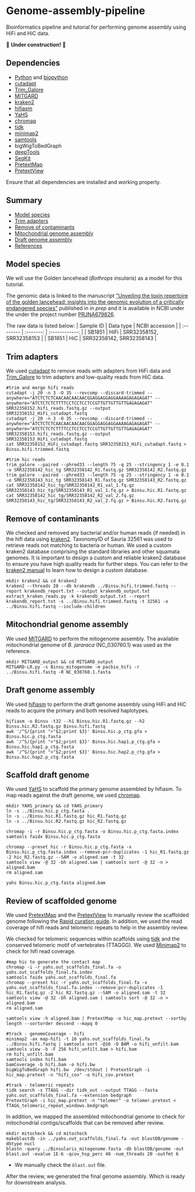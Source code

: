 <!---
![genome_assembly_pipeline](/genome_assembly_workflow.png)
--->

# Genome-assembly-pipeline
Bioinformatics pipeline and tutorial for performing genome assembly using HiFi and HiC data.

:construction:	**Under construction!** :construction:	

## Dependencies
 - [Python](https://www.python.org/) and [biopython](https://biopython.org/)
 - [cutadapt](https://github.com/marcelm/cutadapt)
 - [Trim_Galore](https://github.com/FelixKrueger/TrimGalore)
 - [MITGARD](https://github.com/pedronachtigall/MITGARD)
 - [kraken2](https://github.com/DerrickWood/kraken2)
 - [hifiasm](https://github.com/chhylp123/hifiasm)
 - [YaHS](https://github.com/c-zhou/yahs)
 - [chromap](https://github.com/haowenz/chromap)
 - [tidk](https://github.com/tolkit/telomeric-identifier)
 - [minimap2](https://github.com/lh3/minimap2)
 - [samtools](https://github.com/samtools/samtools)
 - bigWigToBedGraph
 - [deepTools](https://github.com/deeptools/deepTools)
 - [SeqKit](https://github.com/shenwei356/seqkit)
 - [PretextMap](https://github.com/sanger-tol/PretextMap)
 - [PretextView](https://github.com/sanger-tol/PretextView)

Ensure that all dependencies are installed and working properly.

## Summary
 - [Model species](#model-species)
 - [Trim adapters](#trim-adapters)
 - [Remove of contaminants](#remove-of-contaminants)
 - [Mitochondrial genome assembly](#mitochondrial-genome-assembly)
 - [Draft genome assembly](#draft-genome-assembly)
 - [References](#references)

## Model species
We will use the Golden lancehead (*Bothrops insularis*) as a model for this tutorial.

The genomic data is linked to the manuscript ["Unveiling the toxin repertoire of the golden lancehead: insights into the genomic evolution of a critically endangered species"](https://doi.org/10.1093/molbev/msaf058) published in *in prep* and it is available in NCBI under the under the project number [PRJNA679826](https://www.ncbi.nlm.nih.gov/bioproject/PRJNA679826/).

The raw data is listed below:
| Sample ID | Data type | NCBI accession |
| :-------- | :-------: | :------------: | 
| SB1851    | HiFi | SRR32358152, SRR32358153 |
| SB1851    | HiC | SRR32358142, SRR32358143 |

## Trim adapters
We used [cutadapt](https://github.com/marcelm/cutadapt) to remove reads with adapters from HiFi data and [Trim_Galore](https://github.com/FelixKrueger/TrimGalore) to trim adapters and low-quality reads from HiC data.

```
#trim and merge hifi reads
cutadapt -j 20 -n 3 -O 35 --revcomp --discard-trimmed --anywhere="ATCTCTCTCAACAACAACAACGGAGGAGGAGGAAAAGAGAGAGAT" --anywhere="ATCTCTCTCTTTTCCTCCTCCTCCGTTGTTGTTGTTGAGAGAGAT" SRR32358152.hifi_reads.fastq.gz --output SRR32358152_HiFi_cutadapt.fastq
cutadapt -j 20 -n 3 -O 35 --revcomp --discard-trimmed --anywhere="ATCTCTCTCAACAACAACAACGGAGGAGGAGGAAAAGAGAGAGAT" --anywhere="ATCTCTCTCTTTTCCTCCTCCTCCGTTGTTGTTGTTGAGAGAGAT" SRR32358153.hifi_reads.fastq.gz --output SRR32358153_HiFi_cutadapt.fastq
cat SRR32358152_HiFi_cutadapt.fastq SRR32358153_HiFi_cutadapt.fastq > Binsu.hifi.trimmed.fastq

#trim hic reads
trim_galore --paired --phred33 --length 75 -q 25 --stringency 1 -e 0.1 -o SRR32358142_hic_tg SRR32358142_R1.fastq.gz SRR32358142_R2.fastq.gz
trim_galore --paired --phred33 --length 75 -q 25 --stringency 1 -e 0.1 -o SRR32358143_hic_tg SRR32358143_R1.fastq.gz SRR32358143_R2.fastq.gz
cat SRR32358142_hic_tg/SRR32358142_R1_val_1.fq.gz SRR32358143_hic_tg/SRR32358143_R1_val_1.fq.gz > Binsu.hic.R1.fastq.gz
cat SRR32358142_hic_tg/SRR32358142_R2_val_2.fq.gz SRR32358143_hic_tg/SRR32358143_R2_val_2.fq.gz > Binsu.hic.R2.fastq.gz
```

## Remove of contaminants
We checked and removed any bacterial and/or human reads (if needed) in the hifi data using [kraken2](https://github.com/DerrickWood/kraken2). TaxonomyID of Sauria 32561 was used to retrieve reads not matching to bacteria or human. We used a custom kraken2 database comprising the standard libraries and other squamata genomes. It is important to design a custom and reliable kraken2 database to ensure you have high quality reads for further steps. You can refer to the [kraken2 manual](https://github.com/DerrickWood/kraken2/wiki/Manual) to learn how to design a custom database.
```
mkdir kraken2 && cd kraken2
kraken2 --threads 20 --db krakendb ../Binsu.hifi.trimmed.fastq --report krakendb_report.txt --output krakendb_output.txt
extract_kraken_reads.py -k krakendb_output.txt --report krakendb_report.txt -s ../Binsu.hifi.trimmed.fastq -t 32561 -o ../Binsu.hifi.fastq --include-children
```

## Mitochondrial genome assembly
We used [MITGARD](https://github.com/pedronachtigall/MITGARD) to perform the mitogenome assembly. The available mitochondrial genome of *B. jararaca* (NC_030760.1) was used as the reference.
```
mkdir MITGARD_output && cd MITGARD_output
MITGARD-LR.py -s Binsu_mitogenome -m pacbio_hifi -r ../Binsu.hifi.fastq -R NC_030760.1.fasta
```

## Draft genome assembly
We used [hifiasm](https://github.com/chhylp123/hifiasm) to perform the draft genome assembly using HiFi and HiC reads to acquire the primary and both resolved haplotypes.
```
hifiasm -o Binsu -t32 --h1 Binsu.hic.R1.fastq.gz --h2 Binsu.hic.R2.fastq.gz Binsu.hifi.fastq
awk '/^S/{print ">"$2;print $3}' Binsu.hic.p_ctg.gfa > Binsu.hic.p_ctg.fasta
awk '/^S/{print ">"$2;print $3}' Binsu.hic.hap1.p_ctg.gfa > Binsu.hic.hap1.p_ctg.fasta
awk '/^S/{print ">"$2;print $3}' Binsu.hic.hap2.p_ctg.gfa > Binsu.hic.hap2.p_ctg.fasta
```

## Scaffold draft genome
We used [YaHS](https://github.com/c-zhou/yahs) to scaffold the primary genome assembled by hifiasm. To map reads against the draft genome, we used [chromap](https://github.com/haowenz/chromap).
```
mkdir YAHS_primary && cd YAHS_primary
ln -s ../Binsu.hic.p_ctg.fasta .
ln -s ../Binsu.hic.R1.fastq.gz hic_R1.fastq.gz
ln -s ../Binsu.hic.R2.fastq.gz hic_R2.fastq.gz

chromap -i -r Binsu.hic.p_ctg.fasta -o Binsu.hic.p_ctg.fasta.index
samtools faidx Binsu.hic.p_ctg.fasta

chromap --preset hic -r Binsu.hic.p_ctg.fasta -x Binsu.hic.p_ctg.fasta.index --remove-pcr-duplicates -1 hic_R1.fastq.gz -2 hic_R2.fastq.gz --SAM -o aligned.sam -t 32
samtools view -@ 32 -bh aligned.sam | samtools sort -@ 32 -n > aligned.bam
rm aligned.sam

yahs Binsu.hic.p_ctg.fasta aligned.bam
```

## Review of scaffolded genome
We used [PretextMap](https://github.com/sanger-tol/PretextMap) and the [PretextView](https://github.com/sanger-tol/PretextView) to manually review the scaffolded genome following the [Rapid curation guide](https://gitlab.com/wtsi-grit/rapid-curation/-/tree/main). In addition, we used the read coverage of hifi reads and telomeric repeats to help in the assembly review.

We checked for telomeric sequences within scaffolds using [tidk](https://github.com/tolkit/telomeric-identifier) and the conserved telomeric motif of vertebrates (TTAGGG). We used [Minimap2](https://github.com/lh3/minimap2) to check for hifi read coverage.

```
#map hic to generate the contact map
chromap -i -r yahs.out_scaffolds_final.fa -o yahs.out_scaffolds_final.fa.index
samtools faidx yahs.out_scaffolds_final.fa
chromap --preset hic -r yahs.out_scaffolds_final.fa -x yahs.out_scaffolds_final.fa.index --remove-pcr-duplicates -1 hic_R1.fastq.gz -2 hic_R2.fastq.gz --SAM -o aligned.sam -t 32
samtools view -@ 32 -bh aligned.sam | samtools sort -@ 32 -n > aligned.bam
rm aligned.sam

samtools view -h aligned.bam | PretextMap -o hic_map.pretext --sortby length --sortorder descend --mapq 0

#track - genomeCoverage - hifi
minimap2 -ax map-hifi -t 16 yahs.out_scaffolds_final.fa ../Binsu.hifi.fastq | samtools sort -@16 -O BAM -o hifi_unfilt.bam
samtools view -b -F 256 hifi_unfilt.bam > hifi.bam
rm hifi_unfilt.bam
samtools index hifi.bam
bamCoverage -b hifi.bam -o hifi.bw
bigWigToBedGraph hifi.bw  /dev/stdout | PretextGraph -i hic_map.pretext -n "hifi_cov" -o hifi_cov.pretext

#track - telomeric repeats
tidk search -s TTAGG --dir tidk_out --output TTAGG --fasta yahs.out_scaffolds_final.fa --extension bedgraph
PretextGraph -i hic_map.pretext -n "telomer" -o telomer.pretext < TTAGG_telomeric_repeat_windows.bedgraph
```

In addition, we mapped the assembled mitochondrial genome to check for mitochondrial contigs/scaffolds that can be removed after review.
```
mkdir mitocheck && cd mitocheck
makeblastdb -in ../yahs.out_scaffolds_final.fa -out blastDB/genome -dbtype nucl
blastn -query ../Binsularis_mitogenome.fasta -db blastDB/genome -out blast.out -evalue 1E-6 -qcov_hsp_perc 40 -num_threads 20 -outfmt 6
```
 - We manually check the ```blast.out``` file.

After the review, we generated the final genome assembly. Which is ready for downstream analysis.
```
```

<!---

## Assign chromosomes
To identify chromosomes, we used a set of chromosome-specific markers (NCBI accessions SAMN00177542 and SAMN00152474) of snakes<sup>[Matsubara
et al., 2006](https://doi.org/10.1073/pnas.0605274103)</sup> and the chromosome-level genome available of two other rattlesnake species (i.e., *C. viridis*<sup>[Schield et al., 2019](http://www.genome.org/cgi/doi/10.1101/gr.240952.118)</sup> and *C. adamanteus*<sup>[Nachtigall et al., 2025](https://doi.org/10.1093/molbev/msaf058)</sup>. We used [BLAST](https://blast.ncbi.nlm.nih.gov/doc/blast-help/downloadblastdata.html) and [minimap2](https://github.com/lh3/minimap2) to perform this analysis and manually checked the outputs.
```
makeblastdb -in yahs.out_scaffolds_final.FINAL.fasta -out blastDB/ALL -dbtype nucl
blastn -query /path/to/markers_sequence.fasta -out blast_markers.out -db blastDB/ALL -num_threads 20 -max_target_seqs 1 -outfmt 6
minimap2 -ax splice yahs.out_scaffolds_final.FINAL.fasta /path/to/markers_sequence.fasta > mm2_markers.sam
minimap2 -k19 -w19 -t32 /path/to/Cviridis_chr_only.fasta yahs.out_scaffolds_final.FINAL.fasta > mm2_cvir.paf
minimap2 -k19 -w19 -t32 /path/to/Cadamanteus_chr_only.fasta yahs.out_scaffolds_final.FINAL.fasta > mm2_cadam.paf
```

After characterizing chromosomes, we renamed the scaffolds and split the file into chromosomes and unplaced for downstream analysis.

## Checking genome quality
### BUSCO
We used [BUSCO](https://busco.ezlab.org/) with the Tetrapoda database to assess the completeness.
```
busco -i Binsularis_primary_chromosomes.fasta -m genome -l tetrapoda_odb10 -c 20 -o busco
```

### Inspector
We used [Inspector](https://github.com/Maggi-Chen/Inspector) to assess genomic statistics and assembly quality by calculating the QV score.
```
inspector.py -c Binsularis_primary_chromosomes.fasta -r Binsu.hifi.fastq -o inspector_out/ --datatype hifi --thread 10
```



## References
If you use this tutorial or any of the resources/scripts, please consider citing: [Nachtigall et al., in prep](https://doi.org/10.1093/molbev/msaf058).

Please, cite the original manuscript of each tool used in this tutorial.
--->
